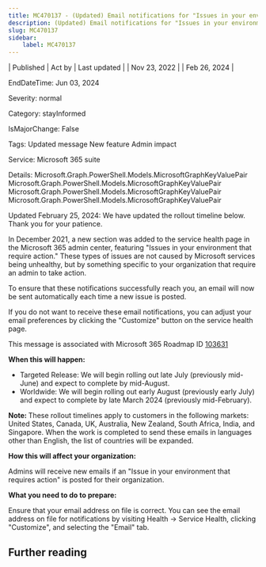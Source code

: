 ```yaml
---
title: MC470137 - (Updated) Email notifications for "Issues in your environment that require action"
description: (Updated) Email notifications for "Issues in your environment that require action"
slug: MC470137
sidebar:
    label: MC470137
---
```



| Published | Act by | Last updated |
| Nov 23, 2022 |  | Feb 26, 2024 |

EndDateTime: Jun 03, 2024

Severity: normal

Category: stayInformed

IsMajorChange: False

Tags: Updated message New feature Admin impact

Service: Microsoft 365 suite

Details: Microsoft.Graph.PowerShell.Models.MicrosoftGraphKeyValuePair Microsoft.Graph.PowerShell.Models.MicrosoftGraphKeyValuePair Microsoft.Graph.PowerShell.Models.MicrosoftGraphKeyValuePair Microsoft.Graph.PowerShell.Models.MicrosoftGraphKeyValuePair

<p>Updated February 25, 2024: We have updated the rollout timeline below. Thank you for your patience.</p><p>In December 2021, a new section was added to the service health page in the Microsoft 365 admin center, featuring "Issues in your environment that require action."   These types of issues are not caused by Microsoft services being unhealthy, but by something specific to your organization that require an admin to take action.<br></p><p>
</p><p>To ensure that these notifications successfully reach you, an email will now be sent automatically each time a new issue is posted.<br></p><p>
</p><p>If you do not want to receive these email notifications, you can adjust your email preferences by clicking the "Customize" button on the service health page.<br></p><p>This message is associated with Microsoft 365 Roadmap ID <a href="https://www.microsoft.com/microsoft-365/roadmap?rtc=1%26filters=&amp;searchterms=103631" target="_blank">103631</a></p><p><b>When this will happen:</b></p><ul><li>Targeted Release: We will begin rolling out late July (previously mid-June) and expect to complete by mid-August.<br></li><li>Worldwide: We will begin rolling out early August (previously early July) and expect to complete by late March 2024 (previously mid-February).</li></ul><p><b>Note: </b>These rollout timelines apply to customers in the following markets: United States, Canada, UK, Australia, New Zealand, South Africa, India, and Singapore.  When the work is completed to send these emails in languages other than English, the list of countries will be expanded.</p><p><b>How this will affect your organization:</b><br></p><p>Admins will receive new emails if an "Issue in your environment that requires action" is posted for their organization.</p><p><b>What you need to do to prepare:</b><br></p><p>Ensure that your email address on file is correct. You can see the email address on file for notifications by visiting Health -&gt; Service Health, clicking "Customize", and selecting the "Email" tab.</p>

## Further reading
